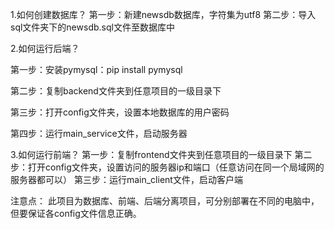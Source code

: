 1.如何创建数据库？
第一步：新建newsdb数据库，字符集为utf8
第二步：导入sql文件夹下的newsdb.sql文件至数据库中

2.如何运行后端？

第一步：安装pymysql：pip install pymysql

第二步：复制backend文件夹到任意项目的一级目录下

第三步：打开config文件夹，设置本地数据库的用户密码

第四步：运行main_service文件，启动服务器

3.如何运行前端？
第一步：复制frontend文件夹到任意项目的一级目录下
第二步：打开config文件夹，设置访问的服务器ip和端口（任意访问在同一个局域网的服务器都可以）
第三步：运行main_client文件，启动客户端


注意点：
此项目为数据库、前端、后端分离项目，可分别部署在不同的电脑中，但要保证各config文件信息正确。
